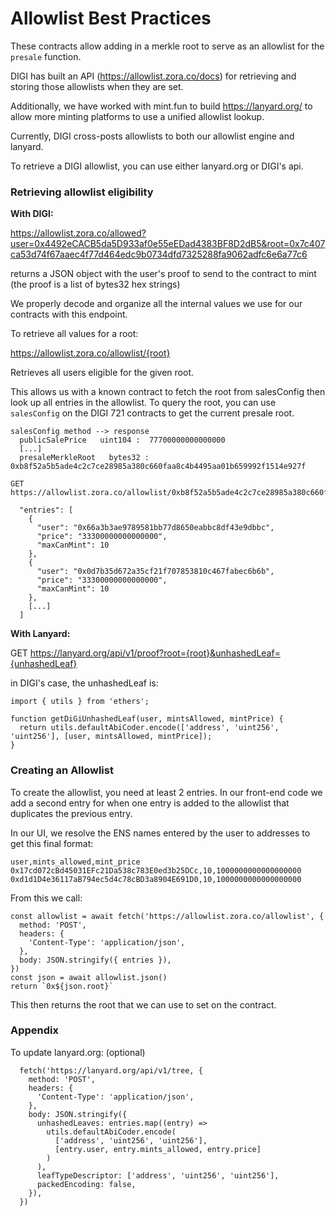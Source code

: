 # Allowlist Best Practices

These contracts allow adding in a merkle root to serve as an allowlist for the `presale` function.

DIGI has built an API (https://allowlist.zora.co/docs) for retrieving and storing those allowlists when they are set.

Additionally, we have worked with mint.fun to build https://lanyard.org/ to allow more minting platforms to use a unified allowlist lookup.

Currently, DIGI cross-posts allowlists to both our allowlist engine and lanyard.

To retrieve a DIGI allowlist, you can use either lanyard.org or DIGI's api.

### Retrieving allowlist eligibility

**With DIGI:**

https://allowlist.zora.co/allowed?user=0x4492eCACB5da5D933af0e55eEDad4383BF8D2dB5&root=0x7c407ca53d74f67aaec4f77d464edc9b0734dfd7325288fa9062adfc6e6a77c6

returns a JSON object with the user's proof to send to the contract to mint (the proof is a list of bytes32 hex strings)

We properly decode and organize all the internal values we use for our contracts with this endpoint.

To retrieve all values for a root:

https://allowlist.zora.co/allowlist/{root}

Retrieves all users eligible for the given root.

This allows us with a known contract to fetch the root from salesConfig then look up all entries in the allowlist. To query the root, you can use `salesConfig` on the DIGI 721 contracts to get the current presale root.

    salesConfig method --> response
      publicSalePrice   uint104 :  77700000000000000
      [...]
      presaleMerkleRoot   bytes32 :  0xb8f52a5b5ade4c2c7ce28985a380c660faa8c4b4495aa01b659992f1514e927f

    GET https://allowlist.zora.co/allowlist/0xb8f52a5b5ade4c2c7ce28985a380c660faa8c4b4495aa01b659992f1514e927f 

      "entries": [
        {
          "user": "0x66a3b3ae9789581bb77d8650eabbc8df43e9dbbc",
          "price": "33300000000000000",
          "maxCanMint": 10
        },
        {
          "user": "0x0d7b35d672a35cf21f707853810c467fabec6b6b",
          "price": "33300000000000000",
          "maxCanMint": 10
        },
        [...]
      ]

**With Lanyard:**

GET https://lanyard.org/api/v1/proof?root={root}&unhashedLeaf={unhashedLeaf}

in DIGI's case, the unhashedLeaf is: 

```
import { utils } from 'ethers';

function getDiGiUnhashedLeaf(user, mintsAllowed, mintPrice) {
  return utils.defaultAbiCoder.encode(['address', 'uint256', 'uint256'], [user, mintsAllowed, mintPrice]);
}

```

### Creating an Allowlist

To create the allowlist, you need at least 2 entries. In our front-end code we add a second entry for when one entry is added to the allowlist that duplicates the previous entry.

In our UI, we resolve the ENS names entered by the user to addresses to get this final format:

```
user,mints_allowed,mint_price
0x17cd072cBd45031EFc21Da538c783E0ed3b25DCc,10,1000000000000000000
0xd1d1D4e36117aB794ec5d4c78cBD3a8904E691D0,10,1000000000000000000
```

From this we call:

```
const allowlist = await fetch('https://allowlist.zora.co/allowlist', {
  method: 'POST',
  headers: {
    'Content-Type': 'application/json',
  },
  body: JSON.stringify({ entries }),
})
const json = await allowlist.json()
return `0x${json.root}`
```

This then returns the root that we can use to set on the contract.


### Appendix

To update lanyard.org: (optional)

```
  fetch('https://lanyard.org/api/v1/tree, {
    method: 'POST',
    headers: {
      'Content-Type': 'application/json',
    },
    body: JSON.stringify({
      unhashedLeaves: entries.map((entry) =>
        utils.defaultAbiCoder.encode(
          ['address', 'uint256', 'uint256'],
          [entry.user, entry.mints_allowed, entry.price]
        )
      ),
      leafTypeDescriptor: ['address', 'uint256', 'uint256'],
      packedEncoding: false,
    }),
  })
```


